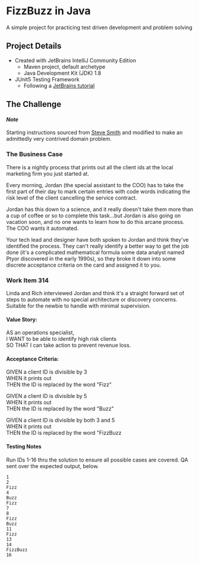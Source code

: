 # FizzBuzz in Java

A simple project for practicing test driven development and problem solving

## Project Details

- Created with JetBrains IntelliJ Community Edition
  - Maven project, default archetype
  - Java Development Kit (JDK) 1.8
- JUnit5 Testing Framework
    - Following a [JetBrains tutorial](https://www.jetbrains.com/help/idea/junit.html)

## The Challenge

#### _Note_
Starting instructions sourced from [Steve Smith](https://github.com/ardalis/kata-catalog/blob/main/katas/FizzBuzz.md)
and modified to make an admittedly very contrived domain problem.

### The Business Case

There is a nightly process that prints out all the client ids at the local marketing firm you just started at.

Every morning, Jordan (the special assistant to the COO) has to take the first part of their day to mark certain 
entries with code words indicating the risk level of the client cancelling the service contract.

Jordan has this down to a science, and it really doesn't take them more than a cup of coffee or so to complete this 
task...but Jordan is also going on vacation soon, and no one wants to learn how to do this arcane process. The COO wants
it automated.

Your tech lead and designer have both spoken to Jordan and think they've identified the process. They can't really
identify a better way to get the job done (it's a complicated mathematical formula some data analyst named Ptyor
discovered in the early 1990s), so they broke it down into some discrete acceptance criteria on the card and assigned it
to you.

### Work Item 314

Linda and Rich interviewed Jordan and think it's a straight forward set of steps to automate with no special
architecture or discovery concerns. Suitable for the newbie to handle with minimal supervision.

#### Value Story:

AS an operations specialist,\
I WANT to be able to identify high risk clients\
SO THAT I can take action to prevent revenue loss.

#### Acceptance Criteria:

GIVEN a client ID is divisible by 3\
WHEN it prints out\
THEN the ID is replaced by the word "Fizz"

GIVEN a client ID is divisible by 5\
WHEN it prints out\
THEN the ID is replaced by the word "Buzz"

GIVEN a client ID is divisible by both 3 and 5\
WHEN it prints out\
THEN the ID is replaced by the word "FizzBuzz

#### Testing Notes

Run IDs 1-16 thru the solution to ensure all possible cases are covered. QA sent over the expected output, below.

```
1
2
Fizz
4
Buzz
Fizz
7
8
Fizz
Buzz
11
Fizz
13
14
FizzBuzz
16
```